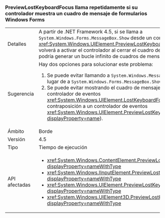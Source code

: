 ### <a name="previewlostkeyboardfocus-is-called-repeatedly-if-its-handler-shows-a-windows-forms-message-box"></a>PreviewLostKeyboardFocus llama repetidamente si su controlador muestra un cuadro de mensaje de formularios Windows Forms

|   |   |
|---|---|
|Detalles|A partir de .NET Framework 4.5, si se llama a <code>System.Windows.Forms.MessageBox.Show</code> desde un controlador de <xref:System.Windows.UIElement.PreviewLostKeyboardFocus>, se volverá a activar el controlador al cerrar el cuadro de mensaje, lo que podría generar un bucle infinito de cuadros de mensaje.|
|Sugerencia|Hay dos opciones para solucionar este problema:<ol><li>Se puede evitar llamando a <code>System.Windows.MessageBox.Show</code> en lugar de a <code>System.Windows.Forms.MessageBox.Show</code>.</li><li>Se puede evitar mostrando el cuadro de mensaje desde un controlador de eventos <xref:System.Windows.UIElement.LostKeyboardFocus> (en contraposición a un controlador de eventos <xref:System.Windows.UIElement.PreviewLostKeyboardFocus?displayProperty=name>).</li></ol>|
|Ámbito|Borde|
|Versión|4.5|
|Tipo|Tiempo de ejecución|
|API afectadas|<ul><li><xref:System.Windows.ContentElement.PreviewLostKeyboardFocus?displayProperty=nameWithType></li><li><xref:System.Windows.IInputElement.PreviewLostKeyboardFocus?displayProperty=nameWithType></li><li><xref:System.Windows.UIElement.PreviewLostKeyboardFocus?displayProperty=nameWithType></li><li><xref:System.Windows.UIElement3D.PreviewLostKeyboardFocus?displayProperty=nameWithType></li></ul>|


